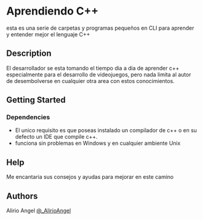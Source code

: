 # Aprendiendo C++

esta es una serie de carpetas y programas pequeños en CLI para aprender y entender mejor el lenguaje C++

## Description

El desarrollador se esta tomando el tiempo dia a dia de aprender c++ especialmente para el desarrollo de videojuegos, 
pero nada limita al autor de desembolverse en cualquier otra area con estos conocimientos.

## Getting Started

### Dependencies

* El unico requisito es que poseas instalado un compilador de c++ o en su defecto un IDE que compile c++.
* funciona sin problemas en Windows y en cualquier ambiente Unix

## Help

Me encantaria sus consejos y ayudas para mejorar en este camino

## Authors

Alirio Angel
[@_AlirioAngel](https://twitter.com/_AlirioAngel)
